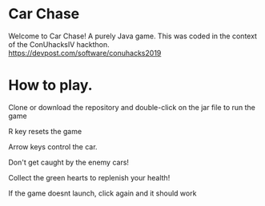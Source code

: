 # Car Chase

Welcome to Car Chase! A purely Java game. This was coded in the context of the ConUhacksIV hackthon.
https://devpost.com/software/conuhacks2019

# How to play.

Clone or download the repository and double-click on the jar file to run the game

R key resets the game

Arrow keys control the car.

Don't get caught by the enemy cars!

Collect the green hearts to replenish your health!

If the game doesnt launch, click again and it should work
